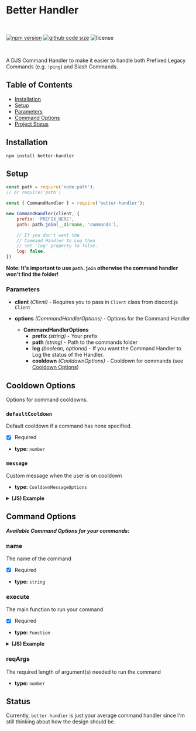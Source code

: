# Better Handler

<div>
    <br />
    <p>
        <a href="https://www.npmjs.com/package/better-handler"><img src="https://img.shields.io/npm/v/better-handler?logo=npm" alt="npm version"></a>
        <a href="https://github.com/loldonut/better-handler"><img src ="https://img.shields.io/github/languages/code-size/loldonut/better-handler?logo=github" alt="github code size"></a>
        <img src="https://img.shields.io/npm/l/better-handler" alt="license">
    </p>
    <br />
</div>

A DJS Command Handler to make it easier to handle both Prefixed Legacy Commands (e.g. `!ping`) and Slash Commands.

## Table of Contents

- [Installation](#installation)
- [Setup](#setup)
- [Parameters](#parameters)
- [Command Options](#commandoptions)
- [Project Status](#status)

## Installation

```sh-session
npm install better-handler
```

## Setup

```js
const path = require('node:path');
// or require('path')

const { CommandHandler } = require('better-handler');

new CommandHandler(client, {
    prefix: 'PREFIX_HERE',
    path: path.join(__dirname, 'commands'),

    // If you don't want the
    // Command Handler to Log then
    // set 'log' property to false.
    log: false,
})
```

**Note: It's important to use `path.join` otherwise the command handler won't find the folder!**

### Parameters

- **client** *(Client)* - Requires you to pass in `Client` class from discord.js `Client`

- **options** *(CommandHandlerOptions)* - Options for the Command Handler
    - **CommandHandlerOptions**
        - **prefix** *(string)* - Your prefix
        - **path** *(string)* - Path to the commands folder
        - **log** *(boolean, optional)* - If you want the Command Handler to Log the status of the Handler.
        - **cooldown** *(CooldownOptions)* - Cooldown for commands (see [Cooldown Options](#cooldown-options))

## Cooldown Options

Options for command cooldowns.

### `defaultCooldown`

Default cooldown if a command has none specified.

- [x] Required
- **type:** `number`

### `message`

Custom message when the user is on cooldown

- **type:** `CooldownMessageOptions`

<details>
<summary><b>(JS) Example</b></summary>
<br>
Example:

```js
const { setTimeout: sleep } = require('node:timers/promises');

new CommandHandler(client, {
    prefix: 'PREFIX_HERE',
    path: join(__dirname, 'commands'),
    log: true,

    cooldown: {
        defaultCooldown: 5,
        message: 'You are on cooldown! {cooldown}',
        // or
        async message(message, cooldown) {
            const cooldownMessage = await message.reply({
                content: `You are on cooldown! | Use it again ${cooldown}`
            });,
            
            await sleep(3_000);
            if (cooldownMessage.deletable) await cooldownMessage.delete();
        }
    }
})
```
</details>

## Command Options

***Available Command Options for your commands:***

### name

The name of the command

- [x] Required
- **type:** `string`

### execute

The main function to run your command

- [x] Required
- **type:** `Function`

<details>
<summary><b>(JS) Example</b></summary>
<br>

```js
module.exports = {
    name: 'ping',

    async execute(message) {
        return [{
            content: `Pong! | ${message.client.ws.ping}ms`,
        }, true];
    },
};
```

**Return type:** `CommandReturnOptions`

`CommandReturnOptions` can be:
`string`, `[MessageOptions|MessagePayload|ReplyMessageOptions, boolean?]`, `void`

<details>
<summary>Links to Typedefs and Classes</summary>
<br>

[MessageOptions](https://discord.js.org/#/docs/discord.js/stable/typedef/MessageOptions)

[MessagePayload](https://discord.js.org/#/docs/discord.js/stable/class/MessagePayload)

[ReplyMessageOptions](https://discord.js.org/#/docs/discord.js/stable/typedef/ReplyMessageOptions)
</details>
</details>

### reqArgs

The required length of argument(s) needed to run the command

- **type:** `number`

## Status

Currently, `better-handler` is just your average command handler since I'm still thinking about how the design should be.
